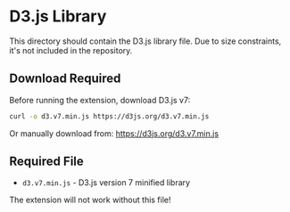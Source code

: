 # D3.js Library

This directory should contain the D3.js library file. Due to size constraints, it's not included in the repository.

## Download Required

Before running the extension, download D3.js v7:

```bash
curl -o d3.v7.min.js https://d3js.org/d3.v7.min.js
```

Or manually download from: https://d3js.org/d3.v7.min.js

## Required File

- `d3.v7.min.js` - D3.js version 7 minified library

The extension will not work without this file!
